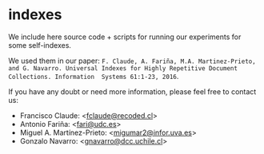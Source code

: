 # indexes

We include here source code + scripts for running our experiments for some self-indexes.

We used them in our paper: `F. Claude, A. Fariña, M.A. Martinez-Prieto, 
and G. Navarro. Universal Indexes for Highly Repetitive Document Collections. Information 
Systems 61:1-23, 2016`. 


If you have any doubt or need more information, please feel free to contact us:

- Francisco Claude: \<fclaude@recoded.cl\>
- Antonio Fariña: \<fari@udc.es\>
- Miguel A. Martínez-Prieto: \<migumar2@infor.uva.es\>
- Gonzalo Navarro:  \<gnavarro@dcc.uchile.cl\>



